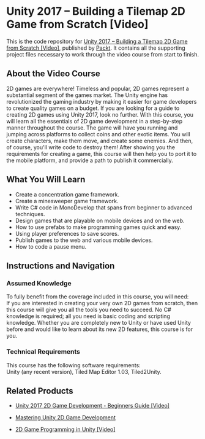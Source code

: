 # Unity 2017 – Building a Tilemap 2D Game from Scratch [Video]
This is the code repository for [Unity 2017 – Building a Tilemap 2D Game from Scratch [Video]](https://www.packtpub.com/game-development/unity-2017-–-building-tilemap-2d-game-scratch-video?utm_source=github&utm_medium=repository&utm_campaign=9781789343755), published by [Packt](https://www.packtpub.com/?utm_source=github). It contains all the supporting project files necessary to work through the video course from start to finish.
## About the Video Course
2D games are everywhere! Timeless and popular, 2D games represent a substantial segment of the games market. The Unity engine has revolutionized the gaming industry by making it easier for game developers to create quality games on a budget. If you are looking for a guide to creating 2D games using Unity 2017, look no further. With this course, you will learn all the essentials of 2D game development in a step-by-step manner throughout the course. The game will have you running and jumping across platforms to collect coins and other exotic items. You will create characters, make them move, and create some enemies. And then, of course, you'll write code to destroy them! After showing you the requirements for creating a game, this course will then help you to port it to the mobile platform, and provide a path to publish it commercially.

<H2>What You Will Learn</H2>
<DIV class=book-info-will-learn-text>
<UL>
<LI>Create a concentration game framework. 
<LI>Create a minesweeper game framework. 
<LI>Write C# code in MonoDevelop that spans from beginner to advanced techniques. 
<LI>Design games that are playable on mobile devices and on the web. 
<LI>How to use prefabs to make programming games quick and easy. 
<LI>Using player preferences to save scores. 
<LI>Publish games to the web and various mobile devices. 
<LI>How to code a pause menu. </LI></UL></DIV>

## Instructions and Navigation
### Assumed Knowledge
To fully benefit from the coverage included in this course, you will need:<br/>
If you are interested in creating your very own 2D games from scratch, then this course will give you all the tools you need to succeed. No C# knowledge is required; all you need is basic coding and scripting knowledge. Whether you are completely new to Unity or have used Unity before and would like to learn about its new 2D features, this course is for you.
### Technical Requirements
This course has the following software requirements:<br/>
Unity (any recent version), Tiled Map Editor 1.03, Tiled2Unity.

## Related Products
* [Unity 2017 2D Game Development - Beginners Guide [Video]](https://www.packtpub.com/game-development/unity-2017-2d-game-development-beginners-guide-video?utm_source=github&utm_medium=repository&utm_campaign=9781789349122)

* [Mastering Unity 2D Game Development](https://www.packtpub.com/game-development/mastering-unity-2d-game-development?utm_source=github&utm_medium=repository&utm_campaign=9781849697347)

* [2D Game Programming in Unity [Video]](https://www.packtpub.com/game-development/2d-game-programming-unity-video?utm_source=github&utm_medium=repository&utm_campaign=9781787120921)